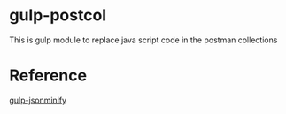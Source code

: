 # gulp-postcol
This is gulp module to replace java script code in the postman collections


# Reference

[gulp-jsonminify](https://github.com/tcarlsen/gulp-jsonminify)